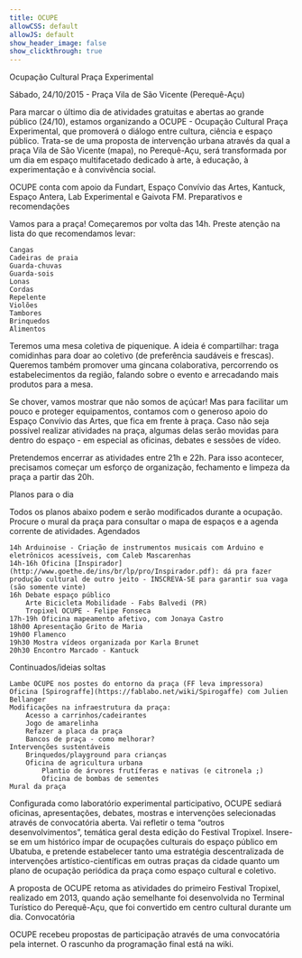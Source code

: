 ```yaml
---
title: OCUPE
allowCSS: default
allowJS: default
show_header_image: false
show_clickthrough: true
---
```


Ocupação Cultural Praça Experimental

Sábado, 24/10/2015 - Praça Vila de São Vicente (Perequê-Açu)

Para marcar o último dia de atividades gratuitas e abertas ao grande público (24/10), estamos organizando a OCUPE - Ocupação Cultural Praça Experimental, que promoverá o diálogo entre cultura, ciência e espaço público. Trata-se de uma proposta de intervenção urbana através da qual a praça Vila de São Vicente (mapa), no Perequê-Açu, será transformada por um dia em espaço multifacetado dedicado à arte, à educação, à experimentação e à convivência social.

OCUPE conta com apoio da Fundart, Espaço Convívio das Artes, Kantuck, Espaço Antera, Lab Experimental e Gaivota FM.
Preparativos e recomendações

Vamos para a praça! Começaremos por volta das 14h. Preste atenção na lista do que recomendamos levar:

    Cangas
    Cadeiras de praia
    Guarda-chuvas
    Guarda-sois
    Lonas
    Cordas
    Repelente
    Violões
    Tambores
    Brinquedos
    Alimentos

Teremos uma mesa coletiva de piquenique. A ideia é compartilhar: traga comidinhas para doar ao coletivo (de preferência saudáveis e frescas). Queremos também promover uma gincana colaborativa, percorrendo os estabelecimentos da região, falando sobre o evento e arrecadando mais produtos para a mesa.

Se chover, vamos mostrar que não somos de açúcar! Mas para facilitar um pouco e proteger equipamentos, contamos com o generoso apoio do Espaço Convívio das Artes, que fica em frente à praça. Caso não seja possível realizar atividades na praça, algumas delas serão movidas para dentro do espaço - em especial as oficinas, debates e sessões de vídeo.

Pretendemos encerrar as atividades entre 21h e 22h. Para isso acontecer, precisamos começar um esforço de organização, fechamento e limpeza da praça a partir das 20h.
 
Planos para o dia

Todos os planos abaixo podem e serão modificados durante a ocupação. Procure o mural da praça para consultar o mapa de espaços e a agenda corrente de atividades.
Agendados

    14h Arduinoise - Criação de instrumentos musicais com Arduino e eletrônicos acessíveis, com Caleb Mascarenhas
    14h-16h Oficina [Inspirador](http://www.goethe.de/ins/br/lp/pro/Inspirador.pdf): dá pra fazer produção cultural de outro jeito - INSCREVA-SE para garantir sua vaga (são somente vinte)
    16h Debate espaço público
        Arte Bicicleta Mobilidade - Fabs Balvedi (PR)
        Tropixel OCUPE - Felipe Fonseca
    17h-19h Oficina mapeamento afetivo, com Jonaya Castro
    18h00 Apresentação Grito de Maria
    19h00 Flamenco
    19h30 Mostra vídeos organizada por Karla Brunet
    20h30 Encontro Marcado - Kantuck

Continuados/ideias soltas

    Lambe OCUPE nos postes do entorno da praça (FF leva impressora)
    Oficina [Spirograffe](https://fablabo.net/wiki/Spirogaffe) com Julien Bellanger
    Modificações na infraestrutura da praça:
        Acesso a carrinhos/cadeirantes
        Jogo de amarelinha
        Refazer a placa da praça
        Bancos de praça - como melhorar?
    Intervenções sustentáveis
        Brinquedos/playground para crianças
        Oficina de agricultura urbana
            Plantio de árvores frutíferas e nativas (e citronela ;)
            Oficina de bombas de sementes
    Mural da praça

Configurada como laboratório experimental participativo, OCUPE sediará oficinas, apresentações, debates, mostras e intervenções selecionadas através de convocatória aberta. Vai refletir o tema “outros desenvolvimentos”, temática geral desta edição do Festival Tropixel. Insere-se em um histórico ímpar de ocupações culturais do espaço público em Ubatuba, e pretende estabelecer tanto uma estratégia descentralizada de intervenções artístico-científicas em outras praças da cidade quanto um plano de ocupação periódica da praça como espaço cultural e coletivo.

A proposta de OCUPE retoma as atividades do primeiro Festival Tropixel, realizado em 2013, quando ação semelhante foi desenvolvida no Terminal Turístico do Perequê-Açu, que foi convertido em centro cultural durante um dia.
Convocatória

OCUPE recebeu propostas de participação através de uma convocatória pela internet. O rascunho da programação final está na wiki.
